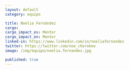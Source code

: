 ```yaml
---
layout: default
category: equipo

title: Noelia Fernández
cargo:
cargo_impact_es: Mentor
cargo_impact_en: Mentor
linked-in: https://www.linkedin.com/in/noeliafernandez
twitter: https://twitter.com/noe_cherokee
image: /img/equipo/noelia.fernandez.jpg

published: true
---
```

